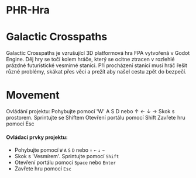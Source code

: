 # PHR-Hra

# Galactic Crosspaths

Galactic Crosspaths je vzrušující 3D platformová hra FPA vytvořená v Godot Engine. Děj hry se točí kolem hráče, který se ocitne ztracen v rozlehlé prázdné futuristické vesmírné stanici. Při procházení stanicí musí hráč řešit různé problémy, skákat přes věci a prežít aby našel cestu zpět do bezpečí.

# Movement

Ovládání projektu:
Pohybujte pomocí 'W' A S D nebo ↑ ← ↓ →
Skok s prostorem. Sprintujte se Shiftem
Otevření portálu pomocí Shift
Zavřete hru pomocí Esc

#### Ovládací prvky projektu:
- Pohybujte pomocí `W` `A` `S` `D` nebo `↑` `←` `↓` `→`
- Skok s 'Vesmírem'. Sprintujte pomocí `Shift`
- Otevření portálu pomocí `Space` nebo `Enter`
- Zavřete hru pomocí `Esc`
